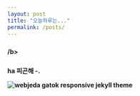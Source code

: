 ```yaml
---
layout: post
title: "오늘하루는..."
permalink: /posts/
---
```

<div class="mt50"></div>

<div style="padding:10px 10px 10px 0"><b>/b></div>

ha 피곤해 -.


![webjeda gatok responsive jekyll theme]({{site.baseurl}}/images/1806/180601.jpg)